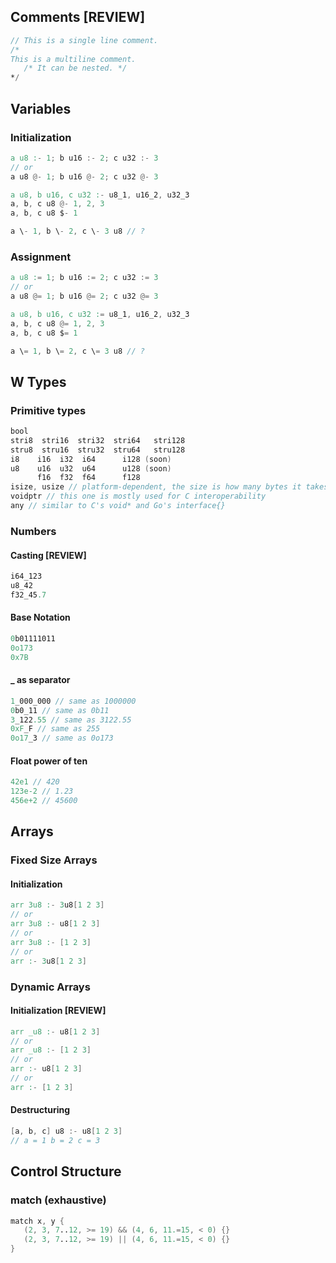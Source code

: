 ## Comments [REVIEW]
```v
// This is a single line comment.
/*
This is a multiline comment.
   /* It can be nested. */
*/
```
## Variables
### Initialization
```v
a u8 :- 1; b u16 :- 2; c u32 :- 3
// or
a u8 @- 1; b u16 @- 2; c u32 @- 3
```
```v
a u8, b u16, c u32 :- u8_1, u16_2, u32_3
a, b, c u8 @- 1, 2, 3
a, b, c u8 $- 1
```
```v
a \- 1, b \- 2, c \- 3 u8 // ?
```
### Assignment
```v
a u8 := 1; b u16 := 2; c u32 := 3
// or
a u8 @= 1; b u16 @= 2; c u32 @= 3
```
```v
a u8, b u16, c u32 := u8_1, u16_2, u32_3
a, b, c u8 @= 1, 2, 3
a, b, c u8 $= 1
```
```v
a \= 1, b \= 2, c \= 3 u8 // ?
```
## W Types
### Primitive types
```v ignore
bool
stri8  stri16  stri32  stri64   stri128
stru8  stru16  stru32  stru64   stru128
i8    i16  i32  i64      i128 (soon)
u8    u16  u32  u64      u128 (soon)
      f16  f32  f64      f128
isize, usize // platform-dependent, the size is how many bytes it takes to reference any location in memory
voidptr // this one is mostly used for C interoperability
any // similar to C's void* and Go's interface{}
```
### Numbers
#### Casting [REVIEW]
```v
i64_123
u8_42
f32_45.7
```
#### Base Notation
```v
0b01111011
0o173
0x7B
```
#### _ as separator
```v
1_000_000 // same as 1000000
0b0_11 // same as 0b11
3_122.55 // same as 3122.55
0xF_F // same as 255
0o17_3 // same as 0o173
```
#### Float power of ten
```v
42e1 // 420
123e-2 // 1.23
456e+2 // 45600
```
## Arrays
### Fixed Size Arrays
#### Initialization
```v
arr 3u8 :- 3u8[1 2 3]
// or
arr 3u8 :- u8[1 2 3]
// or
arr 3u8 :- [1 2 3]
// or
arr :- 3u8[1 2 3]
```
### Dynamic Arrays
#### Initialization [REVIEW]
```v
arr _u8 :- u8[1 2 3]
// or
arr _u8 :- [1 2 3]
// or
arr :- u8[1 2 3]
// or
arr :- [1 2 3]
```
#### Destructuring
```v
[a, b, c] u8 :- u8[1 2 3]
// a = 1 b = 2 c = 3
```
## Control Structure
### match (exhaustive)
```v
match x, y {
   (2, 3, 7..12, >= 19) && (4, 6, 11.=15, < 0) {}
   (2, 3, 7..12, >= 19) || (4, 6, 11.=15, < 0) {}
}
```
